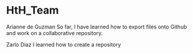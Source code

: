 # HtH_Team
Arianne de Guzman
So far, I have learned how to export files onto Github and work on a collaborative repository.

Zarlo Diaz
I learned how to create a repository